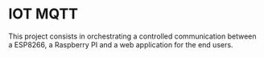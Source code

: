 # IOT MQTT

This project consists in orchestrating a controlled communication between a ESP8266, a Raspberry PI and a web application for the end users.

